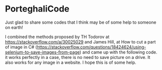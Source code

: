 # PorteghaliCode
Just glad to share some codes that I think may be of some help to someone on earth!

I combined the methods proposed by TH Todorov at https://stackoverflow.com/a/30025029 and James Hill, at How to cut a part of image in C# (https://stackoverflow.com/questions/18424624/using-selenium-to-save-images-from-page) and came up with the following code. it works perfectly in a case, there is no need to save picture on a drive. It also works for any image in a website. I hope this is of some help.

